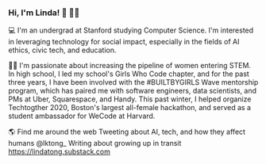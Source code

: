 ### Hi, I'm Linda! 👋 👩🏻‍

<!--
**lindaktong/lindaktong** is a ✨ _special_ ✨ repository because its `README.md` (this file) appears on your GitHub profile.

Here are some ideas to get you started:

- 🔭 I’m currently working on ...
- 🌱 I’m currently learning ...
- 👯 I’m looking to collaborate on ...
- 🤔 I’m looking for help with ...
- 💬 Ask me about ...
- 📫 How to reach me: ...
- 😄 Pronouns: ...
- ⚡ Fun fact: ...
-->

💻 I'm an undergrad at Stanford studying Computer Science. I'm interested in leveraging technology for social impact, especially in the fields of AI ethics, civic tech, and education.

👩🏻‍ I'm passionate about increasing the pipeline of women entering STEM. In high school, I led my school's Girls Who Code chapter, and for the past three years, I have been involved with the #BUILTBYGIRLS Wave mentorship program, which has paired me with software engineers, data scientists, and PMs at Uber, Squarespace, and Handy. This past winter, I helped organize Techtogther 2020, Boston's largest all-female hackathon, and served as a student ambassador for WeCode at Harvard. 

🌎 Find me around the web 
Tweeting about AI, tech, and how they affect humans @lktong_
Writing about growing up in transit https://lindatong.substack.com
